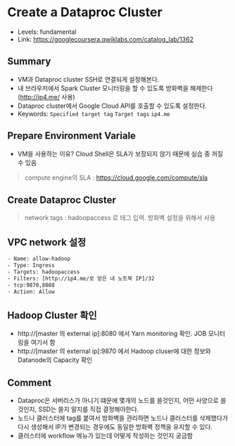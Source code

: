 # Create a Dataproc Cluster
- Levels: fundamental
- Link: https://googlecoursera.qwiklabs.com/catalog_lab/1362

## Summary
- VM과 Dataproc cluster SSH로 연결되게 설정해본다.
- 내 브라우저에서 Spark Cluster 모니터링을 할 수 있도록 방화벽을 해제한다 (http://ip4.me/ 사용)
- Dataproc cluster에서 Google Cloud API를 호출할 수 있도록 설정한다.
- Keywords: `Specified target tag` `Target tags` `ip4.me`

## Prepare Environment Variale
- VM을 사용하는 이유? Cloud Shell은 SLA가 보장되지 않기 때문에 실습 중 꺼질 수 있음
> compute engine의 SLA : https://cloud.google.com/compute/sla

## Create Dataproc Cluster
> network tags : hadoopaccess 로 태그 입력. 방화벽 설정을 위해서 사용

## VPC network 설정
~~~bash
- Name: allow-hadoop
- Type: Ingress
- Targets: hadoopaccess
- Filters: [http://ip4.me/로 얻은 내 노트북 IP]/32
- tcp:9870,8088
- Action: Allow
~~~

## Hadoop Cluster 확인
- http://[master 의 external ip]:8080 에서 Yarn monitoring 확인. JOB 모니터링을 여기서 함
- http://[master 의 external ip]:9870 에서 Hadoop cluser에 대한 정보와 Datanode의 Capacity 확인
> 

## Comment
- Dataproc은 서버리스가 아니기 떄문에 몇개의 노드를 쓸것인지, 어떤 사양으로 쓸 것인지, SSD는 쓸지 말지를 직접 결정해야한다.
- 노드나 클러스터에 tag를 붙여서 방화벽을 관리하면 노드나 클러스터를 삭제했다가 다시 생성해서 IP가 변경되는 경우에도 동일한 방화벽 정책을 유지할 수 있다.
- 클러스터에 workflow 메뉴가 있는데 어떻게 작성하는 것인지 궁금함
